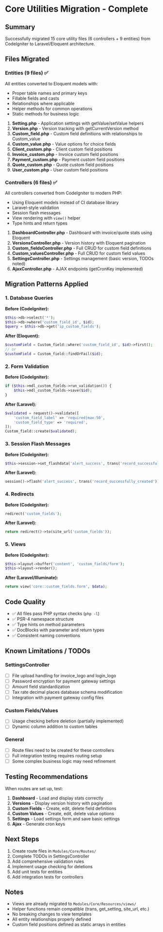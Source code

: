 # Core Utilities Migration - Complete

## Summary

Successfully migrated 15 core utility files (6 controllers + 9 entities) from CodeIgniter to Laravel/Eloquent architecture.

## Files Migrated

### Entities (9 files) ✅

All entities converted to Eloquent models with:
- Proper table names and primary keys
- Fillable fields and casts
- Relationships where applicable
- Helper methods for common operations
- Static methods for business logic

1. **Setting.php** - Application settings with getValue/setValue helpers
2. **Version.php** - Version tracking with getCurrentVersion method
3. **Custom_field.php** - Custom field definitions with relationships to Custom_value
4. **Custom_value.php** - Value options for choice fields
5. **Client_custom.php** - Client custom field positions
6. **Invoice_custom.php** - Invoice custom field positions
7. **Payment_custom.php** - Payment custom field positions
8. **Quote_custom.php** - Quote custom field positions
9. **User_custom.php** - User custom field positions

### Controllers (6 files) ✅

All controllers converted from CodeIgniter to modern PHP:
- Using Eloquent models instead of CI database library
- Laravel-style validation
- Session flash messages
- View rendering with `view()` helper
- Type hints and return types

1. **DashboardController.php** - Dashboard with invoice/quote stats using Eloquent
2. **VersionsController.php** - Version history with Eloquent pagination
3. **Custom_fieldsController.php** - Full CRUD for custom field definitions
4. **Custom_valuesController.php** - Full CRUD for custom field values
5. **SettingsController.php** - Settings management (basic version, TODOs noted)
6. **AjaxController.php** - AJAX endpoints (getCronKey implemented)

## Migration Patterns Applied

### 1. Database Queries
**Before (CodeIgniter):**
```php
$this->db->select('*');
$this->db->where('custom_field_id', $id);
$query = $this->db->get('ip_custom_fields');
```

**After (Eloquent):**
```php
$customField = Custom_field::where('custom_field_id', $id)->first();
// or
$customField = Custom_field::findOrFail($id);
```

### 2. Form Validation
**Before (CodeIgniter):**
```php
if ($this->mdl_custom_fields->run_validation()) {
    $this->mdl_custom_fields->save($id);
}
```

**After (Laravel):**
```php
$validated = request()->validate([
    'custom_field_label' => 'required|max:50',
    'custom_field_type' => 'required',
]);
Custom_field::create($validated);
```

### 3. Session Flash Messages
**Before (CodeIgniter):**
```php
$this->session->set_flashdata('alert_success', trans('record_successfully_created'));
```

**After (Laravel):**
```php
session()->flash('alert_success', trans('record_successfully_created'));
```

### 4. Redirects
**Before (CodeIgniter):**
```php
redirect('custom_fields');
```

**After (Laravel):**
```php
return redirect()->to(site_url('custom_fields'));
```

### 5. Views
**Before (CodeIgniter):**
```php
$this->layout->buffer('content', 'custom_fields/form');
$this->layout->render();
```

**After (Laravel/Illuminate):**
```php
return view('core::custom_fields.form', $data);
```

## Code Quality

- ✅ All files pass PHP syntax checks (`php -l`)
- ✅ PSR-4 namespace structure
- ✅ Type hints on method parameters
- ✅ DocBlocks with parameter and return types
- ✅ Consistent naming conventions

## Known Limitations / TODOs

### SettingsController
- [ ] File upload handling for invoice_logo and login_logo
- [ ] Password encryption for payment gateway settings
- [ ] Amount field standardization
- [ ] Tax rate decimal places database schema modification
- [ ] Integration with payment gateway config files

### Custom Fields/Values
- [ ] Usage checking before deletion (partially implemented)
- [ ] Dynamic column addition to custom tables

### General
- [ ] Route files need to be created for these controllers
- [ ] Full integration testing requires routing setup
- [ ] Some complex business logic may need refinement

## Testing Recommendations

When routes are set up, test:

1. **Dashboard** - Load and display stats correctly
2. **Versions** - Display version history with pagination
3. **Custom Fields** - Create, edit, delete field definitions
4. **Custom Values** - Create, edit, delete value options
5. **Settings** - Load settings form and save basic settings
6. **Ajax** - Generate cron keys

## Next Steps

1. Create route files in `Modules/Core/Routes/`
2. Complete TODOs in SettingsController
3. Add comprehensive validation rules
4. Implement usage checking for deletions
5. Add unit tests for entities
6. Add integration tests for controllers

## Notes

- Views are already migrated to `Modules/Core/Resources/views/`
- Helper functions remain compatible (trans, get_setting, site_url, etc.)
- No breaking changes to view templates
- All entity relationships properly defined
- Custom field positions defined as static arrays in entities
